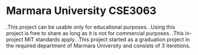 # Marmara University CSE3063
.This project can be usable only for educational purposes.
.Using this project is free to share as long as it is not for commercial purposes. 
.This in-project MIT standards apply.
.This project started as a graduation project in the required department of Marmara University and consists of 3 iteretions.
